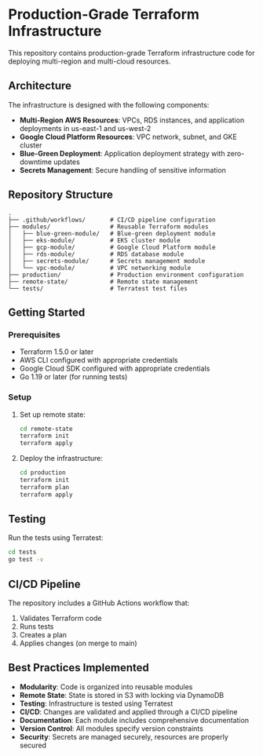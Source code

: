 # Production-Grade Terraform Infrastructure

This repository contains production-grade Terraform infrastructure code for deploying multi-region and multi-cloud resources.

## Architecture

The infrastructure is designed with the following components:

- **Multi-Region AWS Resources**: VPCs, RDS instances, and application deployments in us-east-1 and us-west-2
- **Google Cloud Platform Resources**: VPC network, subnet, and GKE cluster
- **Blue-Green Deployment**: Application deployment strategy with zero-downtime updates
- **Secrets Management**: Secure handling of sensitive information

## Repository Structure

```
.
├── .github/workflows/       # CI/CD pipeline configuration
├── modules/                 # Reusable Terraform modules
│   ├── blue-green-module/   # Blue-green deployment module
│   ├── eks-module/          # EKS cluster module
│   ├── gcp-module/          # Google Cloud Platform module
│   ├── rds-module/          # RDS database module
│   ├── secrets-module/      # Secrets management module
│   └── vpc-module/          # VPC networking module
├── production/              # Production environment configuration
├── remote-state/            # Remote state management
└── tests/                   # Terratest test files
```

## Getting Started

### Prerequisites

- Terraform 1.5.0 or later
- AWS CLI configured with appropriate credentials
- Google Cloud SDK configured with appropriate credentials
- Go 1.19 or later (for running tests)

### Setup

1. Set up remote state:
   ```bash
   cd remote-state
   terraform init
   terraform apply
   ```

2. Deploy the infrastructure:
   ```bash
   cd production
   terraform init
   terraform plan
   terraform apply
   ```

## Testing

Run the tests using Terratest:

```bash
cd tests
go test -v
```

## CI/CD Pipeline

The repository includes a GitHub Actions workflow that:

1. Validates Terraform code
2. Runs tests
3. Creates a plan
4. Applies changes (on merge to main)

## Best Practices Implemented

- **Modularity**: Code is organized into reusable modules
- **Remote State**: State is stored in S3 with locking via DynamoDB
- **Testing**: Infrastructure is tested using Terratest
- **CI/CD**: Changes are validated and applied through a CI/CD pipeline
- **Documentation**: Each module includes comprehensive documentation
- **Version Control**: All modules specify version constraints
- **Security**: Secrets are managed securely, resources are properly secured
